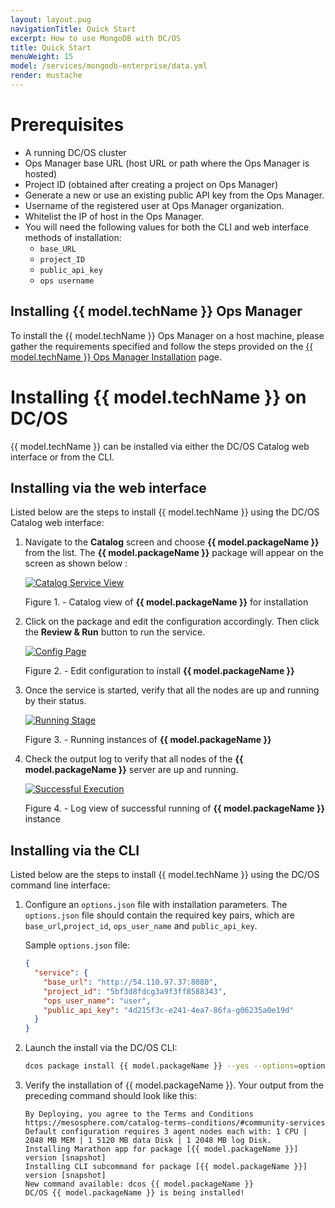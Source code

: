 ```yaml
---
layout: layout.pug
navigationTitle: Quick Start
excerpt: How to use MongoDB with DC/OS
title: Quick Start
menuWeight: 15
model: /services/mongodb-enterprise/data.yml
render: mustache
---
```


# Prerequisites

* A running DC/OS cluster
* Ops Manager base URL (host URL or path where the Ops Manager is hosted)
* Project ID (obtained after creating a project on Ops Manager)
* Generate a new or use an existing public API key from the Ops Manager.
* Username of the registered user at Ops Manager organization.
* Whitelist the IP of host in the Ops Manager.
* You will need the following values for both the CLI and web interface methods of installation:
    - `base_URL`
    - `project_ID`
    - `public_api_key`
    - `ops username`

## Installing {{ model.techName }} Ops Manager

To install the {{ model.techName }} Ops Manager on a host machine, please gather the requirements specified and follow the steps provided on the [{{ model.techName }} Ops Manager Installation](https://docs.opsmanager.mongodb.com/current/installation/) page.

# Installing {{ model.techName }} on DC/OS

{{ model.techName }} can be installed via either the DC/OS Catalog web interface or from the CLI. 

## Installing via the web interface
Listed below are the steps to install {{ model.techName }} using the DC/OS Catalog web interface:

1. Navigate to the **Catalog** screen and choose **{{ model.packageName }}** from the list. The **{{ model.packageName }}** package will appear on the screen as shown below :

    [<img src="../img/Catalog_Service_View.png" alt="Catalog Service View"/>](../img/Catalog_Service_View.png)

    Figure 1. - Catalog view of **{{ model.packageName }}** for installation

1. Click on the package and edit the configuration accordingly. Then click the **Review & Run** button to run the service.

    [<img src="../img/Config_page.png" alt="Config Page"/>](../img/Config_page.png)

    Figure 2. - Edit configuration to install  **{{ model.packageName }}**

3. Once the service is started, verify that all the nodes are up and running by their status.

    [<img src="../img/Running_Stage.png" alt="Running Stage"/>](../img/Running_Stage.png)

    Figure 3. - Running instances of **{{ model.packageName }}**

4. Check the output log to verify that all nodes of the **{{ model.packageName }}** server are up and running.

    [<img src="../img/Successful_execution.png" alt="Successful Execution"/>](../img/Successful_execution.png)

    Figure 4. - Log view of successful running of  **{{ model.packageName }}** instance

## Installing via the CLI
Listed below are the steps to install {{ model.techName }} using the DC/OS command line interface:

1. Configure an `options.json` file with installation parameters. The `options.json` file should contain the required key pairs, which are `base_url`,`project_id`, `ops_user_name` and `public_api_key`.

    Sample `options.json` file:

    ```json
    {
      "service": {
        "base_url": "http://54.110.97.37:8080",
        "project_id": "5bf3d8fdcg3a9f3ff8588343",
        "ops_user_name": "user",
        "public_api_key": "4d215f3c-e241-4ea7-86fa-g06235a0e19d"
      }
    }
    ```

1. Launch the install via the DC/OS CLI:

    ```bash
    dcos package install {{ model.packageName }} --yes --options=options.json
    ```

1. Verify the installation of {{ model.packageName }}. Your output from the preceding command should look like this:
    ```
    By Deploying, you agree to the Terms and Conditions https://mesosphere.com/catalog-terms-conditions/#community-services
    Default configuration requires 3 agent nodes each with: 1 CPU | 2048 MB MEM | 1 5120 MB data Disk | 1 2048 MB log Disk.
    Installing Marathon app for package [{{ model.packageName }}] version [snapshot]
    Installing CLI subcommand for package [{{ model.packageName }}] version [snapshot]
    New command available: dcos {{ model.packageName }}
    DC/OS {{ model.packageName }} is being installed!
    ```


